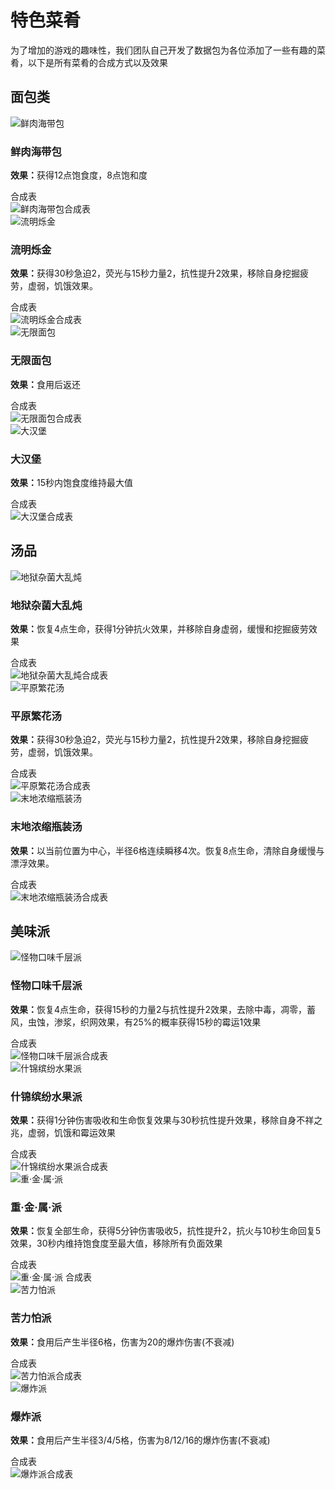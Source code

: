 # 特色菜肴
为了增加的游戏的趣味性，我们团队自己开发了数据包为各位添加了一些有趣的菜肴，以下是所有菜肴的合成方式以及效果

## 面包类

<div class="food-cards">
  <div class="food-card">
    <div class="food-info">
      <div class="food-title">
        <img class="food-icon" src="/foods/kelp_bundle.png" alt="鲜肉海带包" />
        <h3>鲜肉海带包</h3>
      </div>
      <div class="food-content">
        <div class="food-effects">
          <p><strong>效果：</strong>获得12点饱食度，8点饱和度</p>
        </div>
      </div>
      <div class="food-crafting">
        <div class="food-crafting-title">合成表</div>
        <img src="/foods/crafting/kelp_bundle_recipe.png" alt="鲜肉海带包合成表" />
      </div>
    </div>
  </div>

  <div class="food-card">
    <div class="food-info">
      <div class="food-title">
        <img class="food-icon" src="/foods/glittering_bun.png" alt="流明烁金" />
        <h3>流明烁金</h3>
      </div>
      <div class="food-content">
        <div class="food-effects">
          <p><strong>效果：</strong>获得30秒急迫2，荧光与15秒力量2，抗性提升2效果，移除自身挖掘疲劳，虚弱，饥饿效果。</p>
        </div>
      </div>
      <div class="food-crafting">
        <div class="food-crafting-title">合成表</div>
        <img src="/foods/crafting/glittering_bun_recipe.png" alt="流明烁金合成表" />
      </div>
    </div>
  </div>
  
  <div class="food-card">
    <div class="food-info">
      <div class="food-title">
        <img class="food-icon" src="/foods/infinite_bread.png" alt="无限面包" />
        <h3>无限面包</h3>
      </div>
      <div class="food-content">
        <div class="food-effects">
          <p><strong>效果：</strong>食用后返还</p>
        </div>
      </div>
      <div class="food-crafting">
        <div class="food-crafting-title">合成表</div>
        <img src="/foods/crafting/infinite_bread_recipe.png" alt="无限面包合成表" />
      </div>
    </div>
  </div>
  
  <div class="food-card">
    <div class="food-info">
      <div class="food-title">
        <img class="food-icon" src="/foods/hamburger.png" alt="大汉堡" />
        <h3>大汉堡</h3>
      </div>
      <div class="food-content">
        <div class="food-effects">
          <p><strong>效果：</strong>15秒内饱食度维持最大值</p>
        </div>
      </div>
      <div class="food-crafting">
        <div class="food-crafting-title">合成表</div>
        <img src="/foods/crafting/hamburger_recipe.png" alt="大汉堡合成表" />
      </div>
    </div>
  </div>
</div>

## 汤品

<div class="food-cards">
  <div class="food-card">
    <div class="food-info">
      <div class="food-title">
        <img class="food-icon" src="/foods/netherwart_stew.png" alt="地狱杂菌大乱炖" />
        <h3>地狱杂菌大乱炖</h3>
      </div>
      <div class="food-content">
        <div class="food-effects">
          <p><strong>效果：</strong>恢复4点生命，获得1分钟抗火效果，并移除自身虚弱，缓慢和挖掘疲劳效果</p>
        </div>
      </div>
      <div class="food-crafting">
        <div class="food-crafting-title">合成表</div>
        <img src="/foods/crafting/netherwart_stew_recipe.png" alt="地狱杂菌大乱炖合成表" />
      </div>
    </div>
  </div>

  <div class="food-card">
    <div class="food-info">
      <div class="food-title">
        <img class="food-icon" src="/foods/flower_stew.png" alt="平原繁花汤" />
        <h3>平原繁花汤</h3>
      </div>
      <div class="food-content">
        <div class="food-effects">
          <p><strong>效果：</strong>获得30秒急迫2，荧光与15秒力量2，抗性提升2效果，移除自身挖掘疲劳，虚弱，饥饿效果。</p>
        </div>
      </div>
      <div class="food-crafting">
        <div class="food-crafting-title">合成表</div>
        <img src="/foods/crafting/flower_stew_recipe.png" alt="平原繁花汤合成表" />
      </div>
    </div>
  </div>

  <div class="food-card">
    <div class="food-info">
      <div class="food-title">
        <img class="food-icon" src="/foods/末地浓缩瓶装汤.png" alt="末地浓缩瓶装汤" />
        <h3>末地浓缩瓶装汤</h3>
      </div>
      <div class="food-content">
        <div class="food-effects">
          <p><strong>效果：</strong>以当前位置为中心，半径6格连续瞬移4次。恢复8点生命，清除自身缓慢与漂浮效果。</p>
        </div>
      </div>
      <div class="food-crafting">
        <div class="food-crafting-title">合成表</div>
        <img src="/foods/crafting/末地汤.png" alt="末地浓缩瓶装汤合成表" />
      </div>
    </div>
  </div>


</div>

## 美味派
<div class="food-cards">
  <div class="food-card">
    <div class="food-info">
      <div class="food-title">
        <img class="food-icon" src="/foods/monster_pie.png" alt="怪物口味千层派" />
        <h3>怪物口味千层派</h3>
      </div>
      <div class="food-content">
        <div class="food-effects">
          <p><strong>效果：</strong>恢复4点生命，获得15秒的力量2与抗性提升2效果，去除中毒，凋零，蓄风，虫蚀，渗浆，织网效果，有25%的概率获得15秒的霉运1效果</p>
        </div>
      </div>
      <div class="food-crafting">
        <div class="food-crafting-title">合成表</div>
        <img src="/foods/crafting/monster_pie_recipe.png" alt="怪物口味千层派合成表" />
      </div>
    </div>
  </div>

  <div class="food-card">
    <div class="food-info">
      <div class="food-title">
        <img class="food-icon" src="/foods/colourful_fruit_pie.png" alt="什锦缤纷水果派" />
        <h3>什锦缤纷水果派</h3>
      </div>
      <div class="food-content">
        <div class="food-effects">
          <p><strong>效果：</strong>获得1分钟伤害吸收和生命恢复效果与30秒抗性提升效果，移除自身不祥之兆，虚弱，饥饿和霉运效果</p>
        </div>
      </div>
      <div class="food-crafting">
        <div class="food-crafting-title">合成表</div>
        <img src="/foods/crafting/colourful_fruit_pie_recipe.png" alt="什锦缤纷水果派合成表" />
      </div>
    </div>
  </div>

  <div class="food-card">
    <div class="food-info">
      <div class="food-title">
        <img class="food-icon" src="/foods/wealth_pie.png" alt="重·金·属·派" />
        <h3>重·金·属·派</h3>
      </div>
      <div class="food-content">
        <div class="food-effects">
          <p><strong>效果：</strong>恢复全部生命，获得5分钟伤害吸收5，抗性提升2，抗火与10秒生命回复5效果，30秒内维持饱食度至最大值，移除所有负面效果</p>
        </div>
      </div>
      <div class="food-crafting">
        <div class="food-crafting-title">合成表</div>
        <img src="/foods/crafting/黑派.png" alt="重·金·属·派 合成表" />
      </div>
    </div>
  </div>

  <div class="food-card">
    <div class="food-info">
      <div class="food-title">
        <img class="food-icon" src="/foods/creeper_pie.png" alt="苦力怕派" />
        <h3>苦力怕派</h3>
      </div>
      <div class="food-content">
        <div class="food-effects">
          <p><strong>效果：</strong>食用后产生半径6格，伤害为20的爆炸伤害(不衰减)</p>
        </div>
      </div>
      <div class="food-crafting">
        <div class="food-crafting-title">合成表</div>
        <img src="/foods/crafting/苦力怕派.png" alt="苦力怕派合成表" />
      </div>
    </div>
  </div>

  <div class="food-card">
    <div class="food-info">
      <div class="food-title">
        <img class="food-icon" src="/foods/explosive_pie.png" alt="爆炸派" />
        <h3>爆炸派</h3>
      </div>
      <div class="food-content">
        <div class="food-effects">
          <p><strong>效果：</strong>食用后产生半径3/4/5格，伤害为8/12/16的爆炸伤害(不衰减)</p>
        </div>
      </div>
      <div class="food-crafting">
        <div class="food-crafting-title">合成表</div>
        <img src="/foods/crafting/爆炸派.png" alt="爆炸派合成表" />
      </div>
    </div>
  </div>

</div>